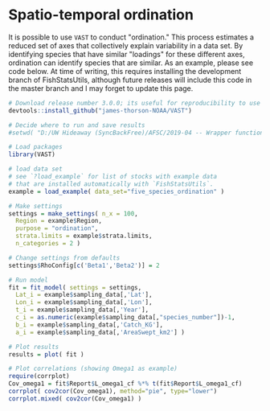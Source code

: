# Spatio-temporal ordination

It is possible to use `VAST` to conduct "ordination."  This process estimates a reduced set of axes that collectively explain variability in a data set.  By identifying species that have similar "loadings" for these different axes, ordination can identify species that are similar.  As an example, please see code below.  At time of writing, this requires installing the development branch of FishStatsUtils, although future releases will include this code in the master branch and I may forget to update this page.

```R
# Download release number 3.0.0; its useful for reproducibility to use a specific release number
devtools::install_github("james-thorson-NOAA/VAST")

# Decide where to run and save results
#setwd( "D:/UW Hideaway (SyncBackFree)/AFSC/2019-04 -- Wrapper function demo for ordination" )

# Load packages
library(VAST)

# load data set
# see `?load_example` for list of stocks with example data
# that are installed automatically with `FishStatsUtils`.
example = load_example( data_set="five_species_ordination" )

# Make settings
settings = make_settings( n_x = 100, 
  Region = example$Region, 
  purpose = "ordination",
  strata.limits = example$strata.limits, 
  n_categories = 2 )

# Change settings from defaults
settings$RhoConfig[c('Beta1','Beta2')] = 2

# Run model
fit = fit_model( settings = settings, 
  Lat_i = example$sampling_data[,'Lat'], 
  Lon_i = example$sampling_data[,'Lon'],
  t_i = example$sampling_data[,'Year'], 
  c_i = as.numeric(example$sampling_data[,"species_number"])-1,
  b_i = example$sampling_data[,'Catch_KG'], 
  a_i = example$sampling_data[,'AreaSwept_km2'] )

# Plot results
results = plot( fit )

# Plot correlations (showing Omega1 as example)
require(corrplot)
Cov_omega1 = fit$Report$L_omega1_cf %*% t(fit$Report$L_omega1_cf)
corrplot( cov2cor(Cov_omega1), method="pie", type="lower")
corrplot.mixed( cov2cor(Cov_omega1) )
```